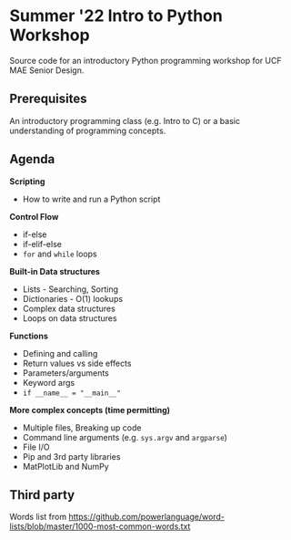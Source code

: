 # Summer '22 Intro to Python Workshop

Source code for an introductory Python programming workshop for UCF MAE Senior
Design.

## Prerequisites
An introductory programming class (e.g. Intro to C) or a basic understanding of
programming concepts.

## Agenda

**Scripting**
- How to write and run a Python script

**Control Flow**
- if-else
- if-elif-else
- `for` and `while` loops

**Built-in Data structures**
- Lists - Searching, Sorting
- Dictionaries - O(1) lookups
- Complex data structures
- Loops on data structures

**Functions**
- Defining and calling
- Return values vs side effects
- Parameters/arguments
- Keyword args
- `if __name__ = "__main__"`

**More complex concepts (time permitting)**
- Multiple files, Breaking up code
- Command line arguments (e.g. `sys.argv` and `argparse`)
- File I/O
- Pip and 3rd party libraries
- MatPlotLib and NumPy


## Third party

Words list from https://github.com/powerlanguage/word-lists/blob/master/1000-most-common-words.txt

